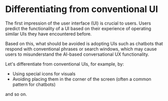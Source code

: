 # Differentiating from conventional UI

The first impression of the user interface (UI) is crucial to users. Users predict the functionality of a UI based on their experience of operating similar UIs they have encountered before.

Based on this, what should be avoided is adopting UIs such as chatbots that respond with conventional phrases or search windows, which may cause users to misunderstand the AI-based conversational UX functionality.

Let's differentiate from conventional UIs, for example, by:

- Using special icons for visuals
- Avoiding placing them in the corner of the screen (often a common pattern for chatbots)

and so on.

